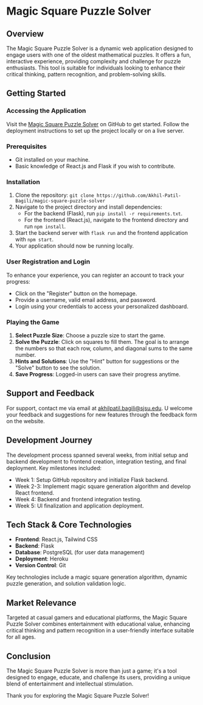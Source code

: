 # Magic Square Puzzle Solver

## Overview

The Magic Square Puzzle Solver is a dynamic web application designed to engage users with one of the oldest mathematical puzzles. It offers a fun, interactive experience, providing complexity and challenge for puzzle enthusiasts. This tool is suitable for individuals looking to enhance their critical thinking, pattern recognition, and problem-solving skills. 

## Getting Started

### Accessing the Application

Visit the [Magic Square Puzzle Solver](https://github.com/Akhil-Patil-Bagili/magic-square-puzzle-solver) on GitHub to get started. Follow the deployment instructions to set up the project locally or on a live server.

### Prerequisites

- Git installed on your machine.
- Basic knowledge of React.js and Flask if you wish to contribute.

### Installation

1. Clone the repository: `git clone https://github.com/Akhil-Patil-Bagili/magic-square-puzzle-solver`
2. Navigate to the project directory and install dependencies:
   - For the backend (Flask), run `pip install -r requirements.txt`.
   - For the frontend (React.js), navigate to the frontend directory and run `npm install`.
3. Start the backend server with `flask run` and the frontend application with `npm start`.
4. Your application should now be running locally.

### User Registration and Login

To enhance your experience, you can register an account to track your progress:

- Click on the "Register" button on the homepage.
- Provide a username, valid email address, and password.
- Login using your credentials to access your personalized dashboard.

### Playing the Game

1. **Select Puzzle Size**: Choose a puzzle size to start the game.
2. **Solve the Puzzle**: Click on squares to fill them. The goal is to arrange the numbers so that each row, column, and diagonal sums to the same number.
3. **Hints and Solutions**: Use the "Hint" button for suggestions or the "Solve" button to see the solution.
4. **Save Progress**: Logged-in users can save their progress anytime.

## Support and Feedback

For support, contact me via email at akhilpatil.bagili@sjsu.edu. U welcome your feedback and suggestions for new features through the feedback form on the website.

## Development Journey

The development process spanned several weeks, from initial setup and backend development to frontend creation, integration testing, and final deployment. Key milestones included:

- Week 1: Setup GitHub repository and initialize Flask backend.
- Week 2-3: Implement magic square generation algorithm and develop React frontend.
- Week 4: Backend and frontend integration testing.
- Week 5: UI finalization and application deployment.

## Tech Stack & Core Technologies

- **Frontend**: React.js, Tailwind CSS
- **Backend**: Flask
- **Database**: PostgreSQL (for user data management)
- **Deployment**: Heroku
- **Version Control**: Git

Key technologies include a magic square generation algorithm, dynamic puzzle generation, and solution validation logic.

## Market Relevance

Targeted at casual gamers and educational platforms, the Magic Square Puzzle Solver combines entertainment with educational value, enhancing critical thinking and pattern recognition in a user-friendly interface suitable for all ages.

## Conclusion

The Magic Square Puzzle Solver is more than just a game; it's a tool designed to engage, educate, and challenge its users, providing a unique blend of entertainment and intellectual stimulation.

Thank you for exploring the Magic Square Puzzle Solver!

